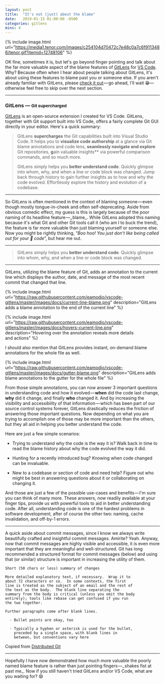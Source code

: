 ```yaml
---
layout: post
title:  "It's not (just) about the blame"
date:   2019-01-15 01:00:00 -0500
categories: gitlens
mins: 4
---
```

{% include image.html url="https://media1.tenor.com/images/c254104d70472c7e48c0a7c6f9113486/tenor.gif?itemid=12748106" %}

OK fine, sometimes it is, but let's go beyond finger pointing and talk about the far more valuable aspect of the blame features of [GitLens][gitlens] for [VS Code][vscode]. Why? Because often when I hear about people talking about GitLens, it's about using these features to blame past you or someone else. If you aren't already familiar with GitLens, please [check it out ][gitlens]&mdash; go ahead, I'll wait 😁&mdash; otherwise feel free to skip over the next section.

---

### GitLens &mdash; <small>Git supercharged</small>
[GitLens][gitlens] is an open-source extension I created for VS Code. GitLens, together with Git support built into VS Code, offers a fairly complete Git GUI directly in your editor. Here's a quick summary:
> GitLens **supercharges** the Git capabilities built into Visual Studio Code. It helps you to **visualize code authorship** at a glance via Git blame annotations and code lens, **seamlessly navigate and explore** Git repositories, **g**ain valuable insights** via powerful comparison commands, and so much more.
>
> GitLens simply helps you **better understand code**. Quickly glimpse into whom, why, and when a line or code block was changed. Jump back through history to gain further insights as to how and why the code evolved. Effortlessly explore the history and evolution of a codebase.

---

So GitLens is often mentioned in the context of blaming someone &mdash; even though mostly tongue-in-cheek and often self-deprecating. Aside from obvious comedic effect, my guess is this is largely because of the poor naming of its headline feature &mdash;_ blame_. While GitLens adopted this naming because it's what Git and other Git tools call it (who am I to buck the trend), the feature is far more valuable than just blaming yourself or someone else. Now you might be rightly thinking, “_Boo hoo! You just don't like being called out for your 💩 code_”, but hear me out. 

---

> GitLens simply helps you **better understand code**. Quickly glimpse into whom, why, and when a line or code block was changed.

---

GitLens, utilizing the blame feature of Git, adds an annotation to the current line which displays the author, date, and message of the most recent commit that changed that line.

{% include image.html url="https://raw.githubusercontent.com/eamodio/vscode-gitlens/master/images/docs/current-line-blame.png" description="GitLens adds a blame annotation to the end of the current line" %}

{% include image.html url="https://raw.githubusercontent.com/eamodio/vscode-gitlens/master/images/docs/hovers-current-line.png" description="Hovering over the annotation reveals more details and actions" %}

I should also mention that GitLens provides instant, on-demand blame annotations for the whole file as well.

{% include image.html url="https://raw.githubusercontent.com/eamodio/vscode-gitlens/master/images/docs/gutter-blame.png" description="GitLens adds blame annotations to the gutter for the whole file" %}

From those simple annotations, you can now answer 3 important questions in understanding code and how it evolved &mdash; **when** did the code last change, **why** did it change, and finally **who** changed it. And by increasing the visibility and accessibility of that information &mdash; which has been part of our source control systems forever, GitLens drastically reduces the friction of answering those important questions. Now depending on what you are trying to accomplish one of those may be more important than the others, but they all aid in helping you better understand the code.

Here are just a few simple scenarios: 

- Trying to understand why the code is the way it is? Walk back in time to read the blame history about why the code evolved the way it did. 

- Hunting for a recently introduced bug? Knowing when code changed can be invaluable.

- New to a codebase or section of code and need help? Figure out who might be best in answering questions about it or collaborating on changing it.

And those are just a few of the possible use-cases and benefits &mdash; I'm sure you can think of many more. These answers, now readily available at your finger tips, provide us with powerful tools to aid in better understanding code. After all, understanding code is one of the hardest problems in software development, after of course the other two: naming, cache invalidation, and off-by-1 errors.

---

A quick aside about commit messages, since I know we always write beautifully crafted and insightful commit messages. Amirite? Yeah. Anyway, now that commit messages are highly visible and accessible, it is even more important that they are meaningful and well-structured. Git has long recommended a structured format for commit messages (below) and using that (or similar) structure is important in increasing the utility of them.

```
Short (50 chars or less) summary of changes

More detailed explanatory text, if necessary.  Wrap it to
about 72 characters or so.  In some contexts, the first
line is treated as the subject of an email and the rest of
the text as the body.  The blank line separating the
summary from the body is critical (unless you omit the body
entirely); tools like rebase can get confused if you run
the two together.

Further paragraphs come after blank lines.

  - Bullet points are okay, too

  - Typically a hyphen or asterisk is used for the bullet,
    preceded by a single space, with blank lines in
    between, but conventions vary here
```
<figcaption>Copied from <a href="https://www.git-scm.com/book/en/v2/Distributed-Git-Contributing-to-a-Project#_commit_guidelines">Distributed Git</a></figcaption>

---

Hopefully I have now demonstrated how much more valuable the poorly named blame feature is rather than just pointing fingers &mdash;_ shakes fist at past me_. Now if you still haven't tried GitLens and/or VS Code, what are you waiting for? 😄

[gitlens]: https://gitlens.amod.io
[vscode]:  https://code.visualstudio.com

